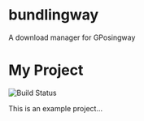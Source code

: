# bundlingway
A download manager for GPosingway

# My Project

![Build Status](https://github.com/gposingway/bundlingway/actions/workflows/release.yml/badge.svg)

This is an example project...
